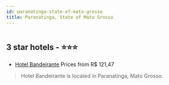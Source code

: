 ```yaml
---
id: paranatinga-state-of-mato-grosso
title: Paranatinga, State of Mato Grosso
---
```


<center><img src="https://static.hotelurbano.com/reservas/prod0/17/17690/5ddbecc47bcb7_hotel-bandeirante.PNG" alt="" /></center>


##  3 star hotels - ⭐️⭐️⭐️

-    [Hotel Bandeirante](https://us.hurb.com/hotels/paranatinga/hotel-bandeirante-17690?cmp=18055) Prices from R$ 121,47
   > Hotel Bandeirante is located in Paranatinga, Mato Grosso.
